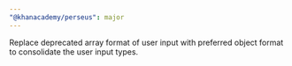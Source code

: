 ```yaml
---
"@khanacademy/perseus": major
---
```


Replace deprecated array format of user input with preferred object format to consolidate the user input types.
